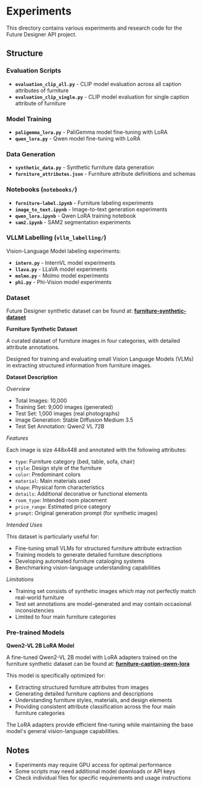 # Experiments

This directory contains various experiments and research code for the Future Designer API project.

## Structure

### Evaluation Scripts
- **`evaluation_clip_all.py`** - CLIP model evaluation across all caption attributes of furniture
- **`evaluation_clip_single.py`** - CLIP model evaluation for single caption attribute of furniture

### Model Training
- **`paligemma_lora.py`** - PaliGemma model fine-tuning with LoRA
- **`qwen_lora.py`** - Qwen model fine-tuning with LoRA

### Data Generation
- **`synthetic_data.py`** - Synthetic furniture data generation
- **`furniture_attributes.json`** - Furniture attribute definitions and schemas

### Notebooks (`notebooks/`)
- **`furniture-label.ipynb`** - Furniture labeling experiments
- **`image_to_text.ipynb`** - Image-to-text generation experiments  
- **`qwen_lora.ipynb`** - Qwen LoRA training notebook
- **`sam2.ipynb`** - SAM2 segmentation experiments

### VLLM Labelling (`vllm_labelling/`)
Vision-Language Model labeling experiments:
- **`intern.py`** - InternVL model experiments
- **`llava.py`** - LLaVA model experiments
- **`molmo.py`** - Molmo model experiments
- **`phi.py`** - Phi-Vision model experiments

### Dataset

Future Designer synthetic dataset can be found at: [**furniture-synthetic-dataset**](https://huggingface.co/datasets/filnow/furniture-synthetic-dataset)

**Furniture Synthetic Dataset**

A curated dataset of furniture images in four categories, with detailed attribute annotations.

Designed for training and evaluating small Vision Language Models (VLMs) in extracting structured information from furniture images.

**Dataset Description**

*Overview*
- Total Images: 10,000
- Training Set: 9,000 images (generated)
- Test Set: 1,000 images (real photographs)
- Image Generation: Stable Diffusion Medium 3.5
- Test Set Annotation: Qwen2 VL 72B

*Features*

Each image is size 448x448 and annotated with the following attributes:
- `type`: Furniture category (bed, table, sofa, chair)
- `style`: Design style of the furniture
- `color`: Predominant colors
- `material`: Main materials used
- `shape`: Physical form characteristics
- `details`: Additional decorative or functional elements
- `room_type`: Intended room placement
- `price_range`: Estimated price category
- `prompt`: Original generation prompt (for synthetic images)

*Intended Uses*

This dataset is particularly useful for:
- Fine-tuning small VLMs for structured furniture attribute extraction
- Training models to generate detailed furniture descriptions
- Developing automated furniture cataloging systems
- Benchmarking vision-language understanding capabilities

*Limitations*
- Training set consists of synthetic images which may not perfectly match real-world furniture
- Test set annotations are model-generated and may contain occasional inconsistencies
- Limited to four main furniture categories

### Pre-trained Models

**Qwen2-VL 2B LoRA Model**

A fine-tuned Qwen2-VL 2B model with LoRA adapters trained on the furniture synthetic dataset can be found at: [**furniture-caption-qwen-lora**](https://huggingface.co/filnow/furniture-caption-qwen-lora)

This model is specifically optimized for:
- Extracting structured furniture attributes from images
- Generating detailed furniture captions and descriptions
- Understanding furniture styles, materials, and design elements
- Providing consistent attribute classification across the four main furniture categories

The LoRA adapters provide efficient fine-tuning while maintaining the base model's general vision-language capabilities.

## Notes

- Experiments may require GPU access for optimal performance
- Some scripts may need additional model downloads or API keys
- Check individual files for specific requirements and usage instructions
